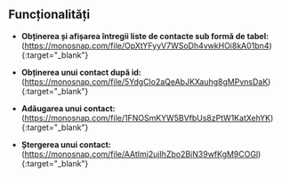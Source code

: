 ## Funcționalități

- **Obținerea și afișarea întregii liste de contacte sub formă de tabel:**(https://monosnap.com/file/OpXtYFyyV7WSoDh4vwkHOi8kA01bn4){:target="_blank"}

- **Obținerea unui contact după id:** (https://monosnap.com/file/5YdgClo2aQeAbJKXauhg8gMPvnsDaK){:target="_blank"}

- **Adăugarea unui contact:** (https://monosnap.com/file/1FNOSmKYW5BVfbUs8zPtW1KatXehYK){:target="_blank"}

- **Ștergerea unui contact:** (https://monosnap.com/file/AAtImj2ujIhZbo2BjN39wfKgM9COGl){:target="_blank"}
